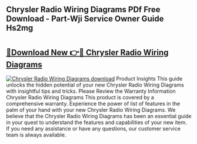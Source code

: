 ## Chrysler Radio Wiring Diagrams PDf Free Download - Part-Wji Service Owner Guide Hs2mg

# <h2><a href="http://dfpujl.blite.top/?on=Chrysler+Radio+Wiring+Diagrams">🔗Download New 👉🔴 Chrysler Radio Wiring Diagrams</a></h2>

[![Chrysler Radio Wiring Diagrams download](https://i.imgur.com/lujVjoI.png)](http://dfpujl.blite.top/?on=Chrysler+Radio+Wiring+Diagrams)
Product Insights This guide unlocks the hidden potential of your new Chrysler Radio Wiring Diagrams with insightful tips and tricks. Please Review the Warranty Information Chrysler Radio Wiring Diagrams This product is covered by a comprehensive warranty. Experience the power of list of features in the palm of your hand with your new Chrysler Radio Wiring Diagrams. We believe that the Chrysler Radio Wiring Diagrams has been an essential guide in your quest to understand the features and capabilities of your new item. If you need any assistance or have any questions, our customer service team is always available.
